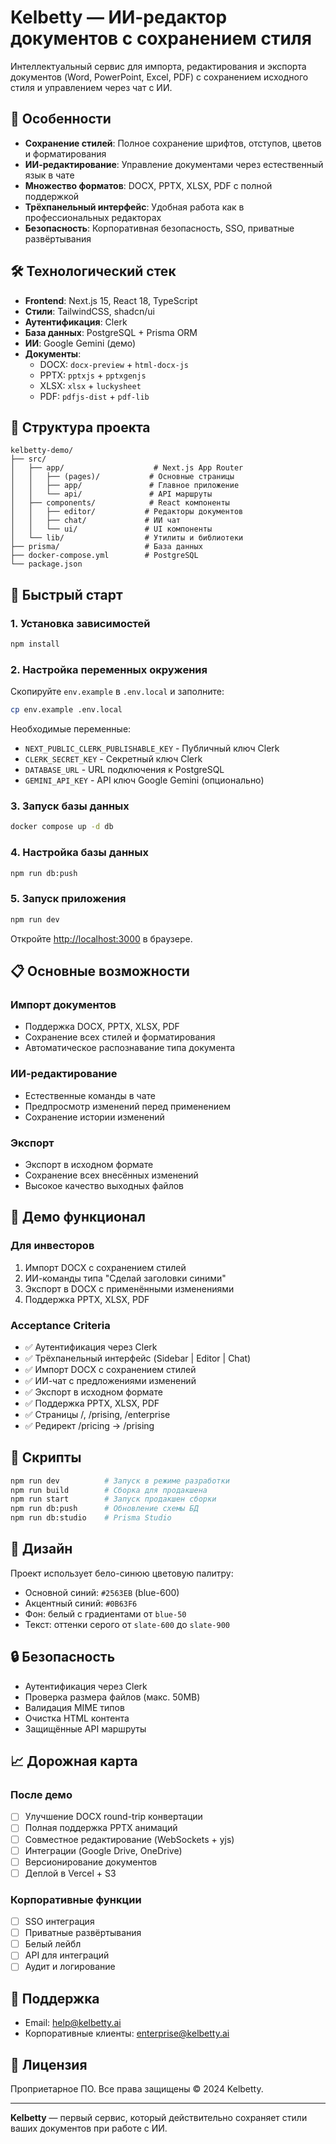 # Kelbetty — ИИ-редактор документов с сохранением стиля

Интеллектуальный сервис для импорта, редактирования и экспорта документов (Word, PowerPoint, Excel, PDF) с сохранением исходного стиля и управлением через чат с ИИ.

## 🚀 Особенности

- **Сохранение стилей**: Полное сохранение шрифтов, отступов, цветов и форматирования
- **ИИ-редактирование**: Управление документами через естественный язык в чате
- **Множество форматов**: DOCX, PPTX, XLSX, PDF с полной поддержкой
- **Трёхпанельный интерфейс**: Удобная работа как в профессиональных редакторах
- **Безопасность**: Корпоративная безопасность, SSO, приватные развёртывания

## 🛠 Технологический стек

- **Frontend**: Next.js 15, React 18, TypeScript
- **Стили**: TailwindCSS, shadcn/ui
- **Аутентификация**: Clerk
- **База данных**: PostgreSQL + Prisma ORM
- **ИИ**: Google Gemini (демо)
- **Документы**: 
  - DOCX: `docx-preview` + `html-docx-js`
  - PPTX: `pptxjs` + `pptxgenjs`
  - XLSX: `xlsx` + `luckysheet`
  - PDF: `pdfjs-dist` + `pdf-lib`

## 📁 Структура проекта

```
kelbetty-demo/
├── src/
│   ├── app/                    # Next.js App Router
│   │   ├── (pages)/           # Основные страницы
│   │   ├── app/               # Главное приложение
│   │   └── api/               # API маршруты
│   ├── components/            # React компоненты
│   │   ├── editor/           # Редакторы документов
│   │   ├── chat/             # ИИ чат
│   │   └── ui/               # UI компоненты
│   └── lib/                  # Утилиты и библиотеки
├── prisma/                   # База данных
├── docker-compose.yml        # PostgreSQL
└── package.json
```

## 🚀 Быстрый старт

### 1. Установка зависимостей

```bash
npm install
```

### 2. Настройка переменных окружения

Скопируйте `env.example` в `.env.local` и заполните:

```bash
cp env.example .env.local
```

Необходимые переменные:
- `NEXT_PUBLIC_CLERK_PUBLISHABLE_KEY` - Публичный ключ Clerk
- `CLERK_SECRET_KEY` - Секретный ключ Clerk
- `DATABASE_URL` - URL подключения к PostgreSQL
- `GEMINI_API_KEY` - API ключ Google Gemini (опционально)

### 3. Запуск базы данных

```bash
docker compose up -d db
```

### 4. Настройка базы данных

```bash
npm run db:push
```

### 5. Запуск приложения

```bash
npm run dev
```

Откройте [http://localhost:3000](http://localhost:3000) в браузере.

## 📋 Основные возможности

### Импорт документов
- Поддержка DOCX, PPTX, XLSX, PDF
- Сохранение всех стилей и форматирования
- Автоматическое распознавание типа документа

### ИИ-редактирование
- Естественные команды в чате
- Предпросмотр изменений перед применением
- Сохранение истории изменений

### Экспорт
- Экспорт в исходном формате
- Сохранение всех внесённых изменений
- Высокое качество выходных файлов

## 🎯 Демо функционал

### Для инвесторов
1. Импорт DOCX с сохранением стилей
2. ИИ-команды типа "Сделай заголовки синими"
3. Экспорт в DOCX с применёнными изменениями
4. Поддержка PPTX, XLSX, PDF

### Acceptance Criteria
- ✅ Аутентификация через Clerk
- ✅ Трёхпанельный интерфейс (Sidebar | Editor | Chat)
- ✅ Импорт DOCX с сохранением стилей
- ✅ ИИ-чат с предложениями изменений
- ✅ Экспорт в исходном формате
- ✅ Поддержка PPTX, XLSX, PDF
- ✅ Страницы /, /prising, /enterprise
- ✅ Редирект /pricing → /prising

## 🔧 Скрипты

```bash
npm run dev          # Запуск в режиме разработки
npm run build        # Сборка для продакшена
npm run start        # Запуск продакшен сборки
npm run db:push      # Обновление схемы БД
npm run db:studio    # Prisma Studio
```

## 🎨 Дизайн

Проект использует бело-синюю цветовую палитру:
- Основной синий: `#2563EB` (blue-600)
- Акцентный синий: `#0B63F6`
- Фон: белый с градиентами от `blue-50`
- Текст: оттенки серого от `slate-600` до `slate-900`

## 🔒 Безопасность

- Аутентификация через Clerk
- Проверка размера файлов (макс. 50MB)
- Валидация MIME типов
- Очистка HTML контента
- Защищённые API маршруты

## 📈 Дорожная карта

### После демо
- [ ] Улучшение DOCX round-trip конвертации
- [ ] Полная поддержка PPTX анимаций
- [ ] Совместное редактирование (WebSockets + yjs)
- [ ] Интеграции (Google Drive, OneDrive)
- [ ] Версионирование документов
- [ ] Деплой в Vercel + S3

### Корпоративные функции
- [ ] SSO интеграция
- [ ] Приватные развёртывания
- [ ] Белый лейбл
- [ ] API для интеграций
- [ ] Аудит и логирование

## 🤝 Поддержка

- Email: help@kelbetty.ai
- Корпоративные клиенты: enterprise@kelbetty.ai

## 📄 Лицензия

Проприетарное ПО. Все права защищены © 2024 Kelbetty.

---

**Kelbetty** — первый сервис, который действительно сохраняет стили ваших документов при работе с ИИ.
